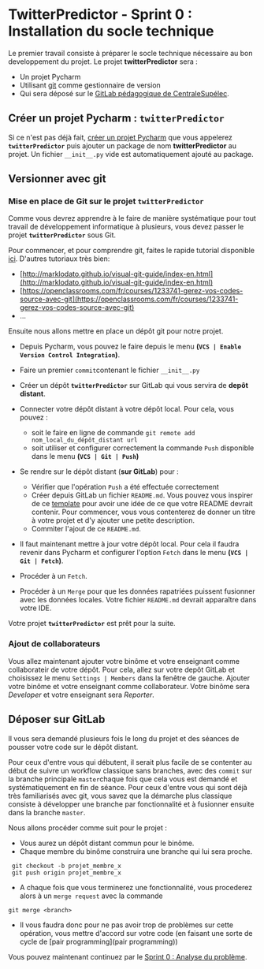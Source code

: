 # TwitterPredictor - Sprint 0 : Installation du socle technique


Le premier travail consiste à préparer le socle technique nécessaire au bon developpement du projet. Le projet **twitterPredictor** sera :

+ Un projet Pycharm 
+ Utilisant [git](https://git-scm.com/) comme gestionnaire de version
+ Qui sera déposé sur le [GitLab pédagogique de CentraleSupélec](https://gitlab-student.centralesupelec.fr/).

## Créer un projet Pycharm : **`twitterPredictor`**

Si ce n'est pas déjà fait, [créer un projet Pycharm](./pycharm.md) que vous appelerez **`twitterPredictor`** puis ajouter un package de nom **twitterPredictor** au projet. Un fichier `__init__.py` vide est automatiquement ajouté au package. 

## Versionner avec git

### Mise en place de Git sur le projet **`twitterPredictor`**

Comme vous devrez apprendre à le faire de manière systématique pour tout travail de développement informatique à plusieurs, vous devez passer le projet **`twitterPredictor`** sous Git.


Pour commencer, et pour comprendre git, faites le rapide tutorial disponible [ici](http://rogerdudler.github.io/git-guide/index.fr.html). 
D'autres tutoriaux très bien:
 
 + [http://marklodato.github.io/visual-git-guide/index-en.html](http://marklodato.github.io/visual-git-guide/index-en.html)
 + [https://openclassrooms.com/fr/courses/1233741-gerez-vos-codes-source-avec-git](https://openclassrooms.com/fr/courses/1233741-gerez-vos-codes-source-avec-git)
 + ...


Ensuite nous allons mettre en place un dépôt git pour notre projet.





+ Depuis Pycharm, vous pouvez le faire depuis le menu **(`VCS | Enable Version Control Integration`)**.
+ Faire un premier `commit`contenant le fichier `__init__.py`
+  Créer un dépôt **`twitterPredictor`** sur GitLab qui vous servira de **depôt distant**.
+  Connecter votre dépôt distant à votre dépôt local. Pour cela, vous pouvez :
	+ soit le faire en ligne de commande
			`git remote add nom_local_du_dépôt_distant url `
	+  soit utiliser et configurer  correctement la commande `Push` disponible dans le menu **(`VCS | Git | Push`)**

+ Se rendre sur le dépôt distant (**sur GitLab**) pour :
	+ Vérifier que l'opération `Push` a été effectuée correctement
	+ Créer depuis GitLab un fichier `README.md`. Vous pouvez vous inspirer de ce [template](https://gist.github.com/PurpleBooth/109311bb0361f32d87a2) pour avoir une idée de ce que votre README devrait contenir. Pour commencer, vous vous contenterez de donner un titre à votre projet et d'y ajouter une petite description.
	+ Commiter l'ajout de ce `README.md`.
	
+ Il faut maintenant mettre à jour votre dépôt local. Pour cela il faudra revenir dans Pycharm et configurer l'option `Fetch` dans le menu **(`VCS | Git | Fetch`)**.
+ Procéder à un `Fetch`.
+ Procéder à un `Merge` pour que les données rapatriées puissent fusionner avec les données locales. Votre fichier `README.md` devrait apparaître dans votre IDE.


Votre projet  **`twitterPredictor`** est prêt pour la suite.


### Ajout de collaborateurs

Vous allez maintenant ajouter votre binôme et votre enseignant comme collaborateir de votre dépôt. Pour cela, allez sur votre depôt GitLab et choisissez le menu `Settings | Members` dans la fenêtre de gauche. Ajouter votre binôme et votre enseignant comme collaborateur. Votre binôme sera *Developer* et votre enseignant sera *Reporter*.


## Déposer sur GitLab

Il vous sera demandé plusieurs fois le long du projet et des séances de pousser votre code sur le dépôt distant. 

Pour ceux d'entre vous qui débutent, il serait plus facile de se contenter au début de suivre un workflow classique sans branches, avec des `commit` sur la branche principale `master`chaque fois que cela vous est demandé et systématiquement en fin de séance. Pour ceux d'entre vous qui sont déjà très familiarisés avec git, vous savez que la démarche plus classique consiste à développer une branche par fonctionnalité et à fusionner ensuite dans la branche `master`.

Nous allons procéder comme suit pour le projet :

+ Vous aurez un dépôt distant commun pour le binôme.
+ Chaque membre du binôme construira une branche qui lui sera proche.

```
 git checkout -b projet_membre_x
 git push origin projet_membre_x
```
 
 
 + A chaque fois que vous terminerez une fonctionnalité, vous procederez alors à un `merge request` avec la commande

 `git merge <branch>`
 
 + Il vous faudra donc pour ne pas avoir trop de problèmes sur cette opération, vous mettre d'accord sur votre code (en faisant une sorte de cycle de [pair programming](pair programming))
 



Vous pouvez maintenant continuez par le [Sprint 0 : Analyse du problème](./Sprint0Analyse.md).